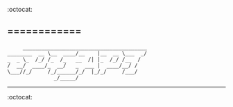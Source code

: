 :octocat:

============
------------

```
     ________________________________________
________  __ \__  ____/__    |__  __ \___  _/
_  _ \_  /_/ /_  /_   __  /| |_  /_/ /__  /  
/  __/  ____/_  __/   _  ___ |  ____/__/ /   
\___//_/     /_/______/_/  |_/_/     /___/   
               _/_____/                      

```
------------
:octocat:

